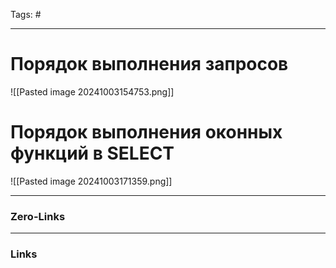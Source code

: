 Tags: #
____
# Порядок выполнения запросов
![[Pasted image 20241003154753.png]]
# Порядок выполнения оконных функций в SELECT
![[Pasted image 20241003171359.png]]
____
### Zero-Links

____
### Links